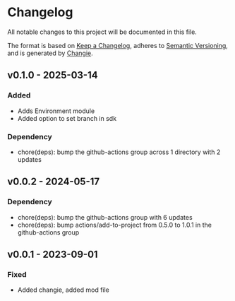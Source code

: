 # Changelog
All notable changes to this project will be documented in this file.

The format is based on [Keep a Changelog](https://keepachangelog.com/en/1.0.0/),
adheres to [Semantic Versioning](https://semver.org/spec/v2.0.0.html),
and is generated by [Changie](https://github.com/miniscruff/changie).


## v0.1.0 - 2025-03-14
### Added
* Adds Environment module
* Added option to set branch in sdk
### Dependency
* chore(deps): bump the github-actions group across 1 directory with 2 updates

## v0.0.2 - 2024-05-17
### Dependency
* chore(deps): bump the github-actions group with 6 updates
* chore(deps): bump actions/add-to-project from 0.5.0 to 1.0.1 in the github-actions group

## v0.0.1 - 2023-09-01
### Fixed
* Added changie, added mod file
